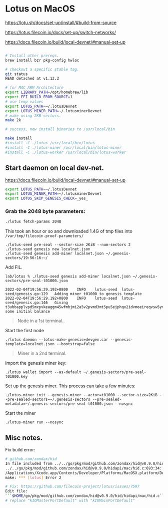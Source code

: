 # Lotus on MacOS

https://lotu.sh/docs/set-up/install/#build-from-source

https://lotus.filecoin.io/docs/set-up/switch-networks/

https://docs.filecoin.io/build/local-devnet/#manual-set-up



```bash

# Install other prereqs.
brew install bzr pkg-config hwloc

# checkout a specific stable tag.
git status
HEAD detached at v1.13.2

# for MAC ARM Architecture
export LIBRARY_PATH=/opt/homebrew/lib
export FFI_BUILD_FROM_SOURCE=1
# use temp values
export LOTUS_PATH=~/.lotusDevnet
export LOTUS_MINER_PATH=~/.lotusminerDevnet
# make using 2KB sectors. 
make 2k

# success, now install binaries to /usr/local/bin

make install
#install -C ./lotus /usr/local/bin/lotus
#install -C ./lotus-miner /usr/local/bin/lotus-miner
#install -C ./lotus-worker /usr/local/bin/lotus-worker

```

## Start daemon on local dev-net.

https://docs.filecoin.io/build/local-devnet/#manual-set-up

```bash
export LOTUS_PATH=~/.lotusDevnet
export LOTUS_MINER_PATH=~/.lotusminerDevnet
export LOTUS_SKIP_GENESIS_CHECK=_yes_

```

### Grab the 2048 byte parameters:

```bash
./lotus fetch-params 2048
```
This took an hour or so and downloaded 1.4G of tmp files into ```/var/tmp/filecoin-proof-parameters/```


```
./lotus-seed pre-seal --sector-size 2KiB --num-sectors 2
./lotus-seed genesis new localnet.json
./lotus-seed genesis add-miner localnet.json ~/.genesis-sectors/19:56:16:~/
```

Add FIL.
```
lab/lotus % ./lotus-seed genesis add-miner localnet.json ~/.genesis-sectors/pre-seal-t01000.json

2022-02-04T19:56:29.192+0800	INFO	lotus-seed	lotus-seed/genesis.go:129	Adding miner t01000 to genesis template
2022-02-04T19:56:29.192+0800	INFO	lotus-seed	lotus-seed/genesis.go:146	Giving t3ubbapplvpd5mxpvkeaggm45wfmbjmi2a5v2pvmd3mt5pu5ejphqx2idvmoeireqvsw5ymxa4anc73d5onedq some initial balance
```

> Node in a 1st terminal..

Start the first node
```
./lotus daemon --lotus-make-genesis=devgen.car --genesis-template=localnet.json --bootstrap=false

```

> Miner in a 2nd terminal.

Import the genesis miner key:
```
./lotus wallet import --as-default ~/.genesis-sectors/pre-seal-t01000.key
```

Set up the genesis miner. This process can take a few minutes:

```
./lotus-miner init --genesis-miner --actor=t01000 --sector-size=2KiB --pre-sealed-sectors=~/.genesis-sectors --pre-sealed-metadata=~/.genesis-sectors/pre-seal-t01000.json --nosync
```

Start the miner
```
./lotus-miner run --nosync

```

## Misc notes.

Fix build error:

```bash
# github.com/zondax/hid
In file included from ../../go/pkg/mod/github.com/zondax/hid@v0.9.0/hid_enabled.go:38:
../../go/pkg/mod/github.com/zondax/hid@v0.9.0/hidapi/mac/hid.c:693:34: warning: 'kIOMasterPortDefault' is deprecated: first deprecated in macOS 12.0 [-Wdeprecated-declarations]
/Applications/Xcode.app/Contents/Developer/Platforms/MacOSX.platform/Developer/SDKs/MacOSX.sdk/System/Library/Frameworks/IOKit.framework/Headers/IOKitLib.h:123:19: note: 'kIOMasterPortDefault' has been explicitly marked deprecated here
make: *** [lotus] Error 2

# Fix: https://github.com/filecoin-project/lotus/issues/7597
Edit file:
```$HOME/go/pkg/mod/github.com/zondax/hid@v0.9.0/hid/hidapi/mac/hid.c```
# replace "kIOMasterPortDefault" with "kIOMainPortDefault"

```


